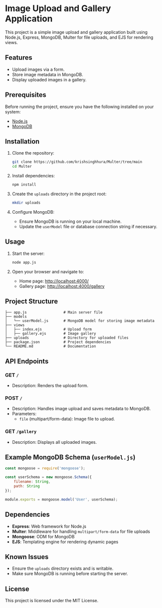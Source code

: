 # Image Upload and Gallery Application

This project is a simple image upload and gallery application built using Node.js, Express, MongoDB, Multer for file uploads, and EJS for rendering views.

## Features
- Upload images via a form.
- Store image metadata in MongoDB.
- Display uploaded images in a gallery.

## Prerequisites

Before running the project, ensure you have the following installed on your system:

- [Node.js](https://nodejs.org/)
- [MongoDB](https://www.mongodb.com/)

## Installation

1. Clone the repository:
   ```bash
   git clone https://github.com/krishsinghhura/Multer/tree/main
   cd Multer
   ```

2. Install dependencies:
   ```bash
   npm install
   ```

3. Create the `uploads` directory in the project root:
   ```bash
   mkdir uploads
   ```

4. Configure MongoDB:
   - Ensure MongoDB is running on your local machine.
   - Update the `userModel` file or database connection string if necessary.

## Usage

1. Start the server:
   ```bash
   node app.js
   ```

2. Open your browser and navigate to:
   - Home page: [http://localhost:4000/](http://localhost:4000/)
   - Gallery page: [http://localhost:4000/gallery](http://localhost:4000/gallery)

## Project Structure

```plaintext
├── app.js                 # Main server file
├── models
│   └── userModel.js       # MongoDB model for storing image metadata
├── views
│   ├── index.ejs          # Upload form
│   ├── gallery.ejs        # Image gallery
├── uploads                # Directory for uploaded files
├── package.json           # Project dependencies
└── README.md              # Documentation
```

## API Endpoints

### GET `/`
- Description: Renders the upload form.

### POST `/`
- Description: Handles image upload and saves metadata to MongoDB.
- Parameters:
  - `file` (multipart/form-data): Image file to upload.

### GET `/gallery`
- Description: Displays all uploaded images.

## Example MongoDB Schema (`userModel.js`)

```javascript
const mongoose = require('mongoose');

const userSchema = new mongoose.Schema({
    filename: String,
    path: String
});

module.exports = mongoose.model('User', userSchema);
```

## Dependencies
- **Express**: Web framework for Node.js
- **Multer**: Middleware for handling `multipart/form-data` for file uploads
- **Mongoose**: ODM for MongoDB
- **EJS**: Templating engine for rendering dynamic pages

## Known Issues
- Ensure the `uploads` directory exists and is writable.
- Make sure MongoDB is running before starting the server.

## License
This project is licensed under the MIT License.
